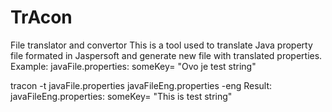 # TrAcon
File translator and convertor
This is a tool used to translate Java property file formated in Jaspersoft and generate new file with translated properties.
Example:
 javaFile.properties:
  someKey= "Ovo je test string"
  
 tracon -t javaFile.properties javaFileEng.properties -eng
 Result:
  javaFileEng.properties:
    someKey= "This is test string"


